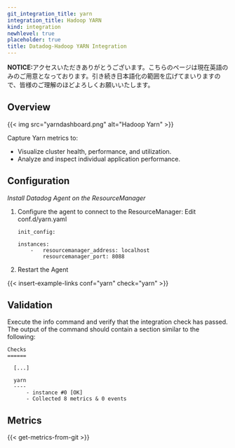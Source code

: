 ```yaml
---
git_integration_title: yarn
integration_title: Hadoop YARN
kind: integration
newhlevel: true
placeholder: true
title: Datadog-Hadoop YARN Integration
---
```


<div class='alert alert-info'><strong>NOTICE:</strong>アクセスいただきありがとうございます。こちらのページは現在英語のみのご用意となっております。引き続き日本語化の範囲を広げてまいりますので、皆様のご理解のほどよろしくお願いいたします。</div>


## Overview

{{< img src="yarndashboard.png" alt="Hadoop Yarn" >}}

Capture Yarn metrics to:

* Visualize cluster health, performance, and utilization.
* Analyze and inspect individual application performance.

## Configuration

*Install Datadog Agent on the ResourceManager*

1.  Configure the agent to connect to the ResourceManager: Edit conf.d/yarn.yaml

        init_config:

        instances:
            -   resourcemanager_address: localhost
                resourcemanager_port: 8088


2.  Restart the Agent

{{< insert-example-links conf="yarn" check="yarn" >}}


## Validation

Execute the info command and verify that the integration check has passed. The output of the command should contain a section similar to the following:

    Checks
    ======

      [...]

      yarn
      ----
          - instance #0 [OK]
          - Collected 8 metrics & 0 events


## Metrics

{{< get-metrics-from-git >}}
